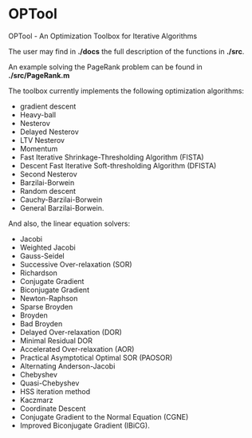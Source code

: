 # OPTool
OPTool - An Optimization Toolbox for Iterative Algorithms

The user may find in **./docs** the full description of the functions in **./src**.

An example solving the PageRank problem can be found in **./src/PageRank.m**

The toolbox currently implements the following optimization algorithms:
* gradient descent
* Heavy-ball
* Nesterov
* Delayed Nesterov
* LTV Nesterov
* Momentum
* Fast Iterative Shrinkage-Thresholding Algorithm (FISTA)
* Descent Fast Iterative Soft-thresholding Algorithm (DFISTA)
* Second Nesterov
* Barzilai-Borwein
* Random descent
* Cauchy-Barzilai-Borwein
* General Barzilai-Borwein.

And also, the linear equation solvers: 
* Jacobi
* Weighted Jacobi
* Gauss-Seidel
* Successive Over-relaxation (SOR)
* Richardson
* Conjugate Gradient
* Biconjugate Gradient
* Newton-Raphson
* Sparse Broyden
* Broyden
* Bad Broyden
* Delayed Over-relaxation (DOR)
* Minimal Residual DOR
* Accelerated Over-relaxation (AOR)
* Practical Asymptotical Optimal SOR (PAOSOR)
* Alternating Anderson-Jacobi
* Chebyshev
* Quasi-Chebyshev
* HSS iteration method
* Kaczmarz
* Coordinate Descent
* Conjugate Gradient to the Normal Equation (CGNE) 
* Improved Biconjugate Gradient (IBiCG).
